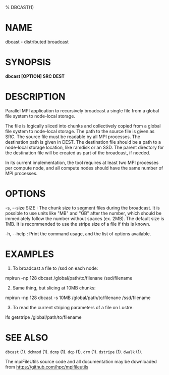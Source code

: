 % DBCAST(1)

# NAME

dbcast - distributed broadcast

# SYNOPSIS

**dbcast [OPTION] SRC DEST**

# DESCRIPTION

Parallel MPI application to recursively broadcast a single file from a global file system to node-local storage.

The file is logically sliced into chunks and collectively copied from a global file system to node-local storage.  The path to the source file is given as SRC.  The source file must be readable by all MPI processes.  The destination path is given in DEST.  The destination file should be a path to a node-local storage location, like ramdisk or an SSD.  The parent directory for the destination file will be created as part of the broadcast, if needed.

In its current implementation, the tool requires at least two MPI processes per compute node, and all compute nodes should have the same number of MPI processes.

# OPTIONS

-s, \--size SIZE
:	The chunk size to segment files during the broadcast. It is possible to use units like "MB" and "GB" after the number, which should be immediately follow the number without spaces (ex. 2MB). The default size is 1MB.  It is recommended to use the stripe size of a file if this is known.

-h, \--help
: 	Print the command usage, and the list of options available.

# EXAMPLES

1. To broadcast a file to /ssd on each node:

mpirun -np 128 dbcast /global/path/to/filenane /ssd/filename

2. Same thing, but slicing at 10MB chunks:

mpirun -np 128 dbcast -s 10MB /global/path/to/filenane /ssd/filename

3. To read the current striping parameters of a file on Lustre:

lfs getstripe /global/path/to/filename

# SEE ALSO

`dbcast` (1).
`dchmod` (1).
`dcmp` (1).
`dcp` (1).
`drm` (1).
`dstripe` (1).
`dwalk` (1).

The mpiFileUtils source code and all documentation may be downloaded from
<https://github.com/hpc/mpifileutils>
